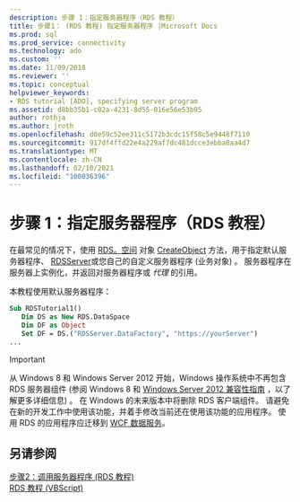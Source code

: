 ```yaml
---
description: 步骤 1：指定服务器程序（RDS 教程）
title: 步骤1： (RDS 教程) 指定服务器程序 |Microsoft Docs
ms.prod: sql
ms.prod_service: connectivity
ms.technology: ado
ms.custom: ''
ms.date: 11/09/2018
ms.reviewer: ''
ms.topic: conceptual
helpviewer_keywords:
- RDS tutorial [ADO], specifying server program
ms.assetid: d8bb35b1-c02a-4231-8d55-016e56e53b95
author: rothja
ms.author: jroth
ms.openlocfilehash: d0e59c52ee311c5172b3cdc15f58c5e9448f7110
ms.sourcegitcommit: 917df4ffd22e4a229af7dc481dcce3ebba0aa4d7
ms.translationtype: MT
ms.contentlocale: zh-CN
ms.lasthandoff: 02/10/2021
ms.locfileid: "100036396"
---
```

# <a name="step-1-specify-a-server-program-rds-tutorial"></a>步骤 1：指定服务器程序（RDS 教程）
在最常见的情况下，使用 [RDS。空间](../../reference/rds-api/dataspace-object-rds.md) 对象 [CreateObject](../../reference/rds-api/createobject-method-rds.md) 方法，用于指定默认服务器程序、 [RDSServer](../../reference/rds-api/datafactory-object-rdsserver.md)或您自己的自定义服务器程序 (业务对象) 。 服务器程序在服务器上实例化，并返回对服务器程序或 *代理* 的引用。  
  
 本教程使用默认服务器程序：  
  
```vb
Sub RDSTutorial1()  
   Dim DS as New RDS.DataSpace  
   Dim DF as Object  
   Set DF = DS.("RDSServer.DataFactory", "https://yourServer")  
...  
```  
  
> [!IMPORTANT]
>  从 Windows 8 和 Windows Server 2012 开始，Windows 操作系统中不再包含 RDS 服务器组件 (参阅 Windows 8 和 [Windows Server 2012 兼容性指南](https://www.microsoft.com/download/details.aspx?id=27416) ，以了解更多详细信息) 。 在 Windows 的未来版本中将删除 RDS 客户端组件。 请避免在新的开发工作中使用该功能，并着手修改当前还在使用该功能的应用程序。 使用 RDS 的应用程序应迁移到 [WCF 数据服务](/dotnet/framework/wcf/)。  
  
## <a name="see-also"></a>另请参阅  
 [步骤2：调用服务器程序 (RDS 教程) ](./step-2-invoke-the-server-program-rds-tutorial.md)   
 [RDS 教程 (VBScript)](./rds-tutorial-vbscript.md)